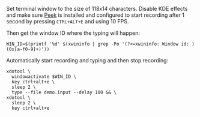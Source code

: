 Set terminal window to the size of 118x14 characters. Disable KDE effects and
make sure [Peek](https://github.com/phw/peek) is installed and configured to
start recording after 1 second by pressing `CTRL+ALT+E` and using 10 FPS.

Then get the window ID where the typing will happen:

```shell
WIN_ID=$(printf '%d' $(xwininfo | grep -Po '(?<=xwininfo: Window id: )(0x[a-f0-9]+)'))
```

Automatically start recording and typing and then stop recording:


```shell
xdotool \
  windowactivate $WIN_ID \
  key ctrl+alt+e \
  sleep 2 \
  type --file demo.input --delay 100 && \
xdotool \
  sleep 2 \
  key ctrl+alt+e
```
